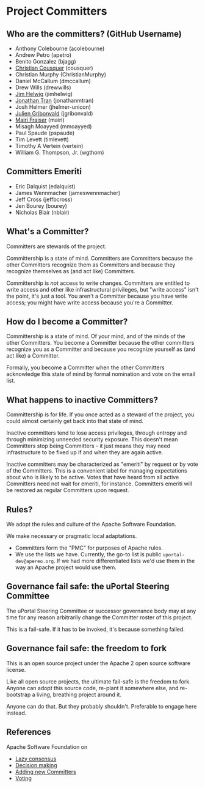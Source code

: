 # Project Committers

## Who are the committers? (GitHub Username)

 - Anthony Colebourne (acolebourne)
 - Andrew Petro (apetro)
 - Benito Gonzalez (bjagg)
 - [Christian Cousquer][] (cousquer)
 - Christian Murphy (ChristianMurphy)
 - Daniel McCallum (dmccallum)
 - Drew Wills (drewwills)
 - [Jim Helwig] (jimhelwig)
 - [Jonathan Tran][] (jonathanmtran)
 - Josh Helmer (jhelmer-unicon)
 - [Julien Gribonvald][] (jgribonvald)
 - [Mairi Fraiser][] (mairi)
 - Misagh Moayyed (mmoayyed)
 - Paul Spaude (pspaude)
 - Tim Levett (timlevett)
 - Timothy A Vertein (vertein)
 - William G. Thompson, Jr. (wgthom)

## Committers Emeriti

 - Eric Dalquist (edalquist)
 - James Wennmacher (jameswennmacher)
 - Jeff Cross (jeffbcross)
 - Jen Bourey (bourey)
 - Nicholas Blair (nblair)

## What's a Committer?

Committers are stewards of the project.

Committership is a state of mind. Committers are Committers because the other Committers recognize them as Committers and because they recognize themselves as (and act like) Committers.

Committership is *not* access to write changes. Committers are entitled to write access and other like infrastructural privileges, but "write access" isn't the point, it's just a tool. You aren't a Committer because you have write access; you might have write access because you're a Committer.

## How do I become a Committer?

Committership is a state of mind. Of your mind, and of the minds of the other Committers. You become a Committer because the other committers recognize you as a Committer and because you recognize yourself as (and act like) a Committer.

Formally, you become a Committer when the other Committers acknowledge this state of mind by formal nomination and vote on the email list.

## What happens to inactive Committers?

Committership is for life. If you once acted as a steward of the project, you could almost certainly get back into that state of mind.

Inactive committers tend to lose access privileges, through entropy and through minimizing unneeded security exposure. This doesn't mean Committers stop being Committers - it just means they may need infrastructure to be fixed up if and when they are again active.

Inactive committers may be characterized as "emeriti" by request or by vote of the Committers. This is a convenient label for managing expectations about who is likely to be active. Votes that have heard from all active Committers need not wait for emeriti, for instance. Committers emeriti will be restored as regular Committers upon request.

## Rules?

We adopt the rules and culture of the Apache Software Foundation.

We make necessary or pragmatic local adaptations.

+ Committers form the "PMC" for purposes of Apache rules.
+ We use the lists we have. Currently, the go-to list is public `uportal-dev@apereo.org`. If we had more differentiated lists we'd use them in the way an Apache project would use them.

## Governance fail safe: the uPortal Steering Committee

The uPortal Steering Committee or successor governance body may at any time for any reason arbitrarily change the Committer roster of this project.

This is a fail-safe. If it has to be invoked, it's because something failed.

## Governance fail safe: the freedom to fork

This is an open source project under the Apache 2 open source software license.

Like all open source projects, the ultimate fail-safe is the freedom to fork. Anyone can adopt this source code, re-plant it somewhere else, and re-bootstrap a living, breathing project around it.

Anyone can do that. But they probably shouldn't. Preferable to engage here instead.

## References

Apache Software Foundation on

+ [Lazy consensus](https://community.apache.org/committers/lazyConsensus.html)
+ [Decision making](https://community.apache.org/committers/decisionMaking.html)
+ [Adding new Committers](https://community.apache.org/newcommitter.html)
+ [Voting](https://community.apache.org/committers/voting.html)


[Christian Cousquer]: https://groups.google.com/a/apereo.org/d/topic/uportal-dev/oMLYtLAo3zo/discussion
[Jim Helwig]: https://groups.google.com/a/apereo.org/d/msg/uportal-dev/A5ok2Fiab_M/IQP5g9OvCgAJ
[Jonathan Tran]: https://groups.google.com/a/apereo.org/d/msg/uportal-dev/SRhi4Ega-mk/RyPMPTwGAgAJ
[Julien Gribonvald]: https://groups.google.com/a/apereo.org/d/msg/uportal-dev/bXZlOqaK0kE/othFUzwGAgAJ
[Mairi Fraiser]: https://groups.google.com/a/apereo.org/d/msg/uportal-dev/GO76Me6ylF0/hYdLPjsGAgAJ
